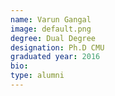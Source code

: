 ```yaml
---
name: Varun Gangal
image: default.png
degree: Dual Degree
designation: Ph.D CMU
graduated year: 2016
bio:
type: alumni
---
```

